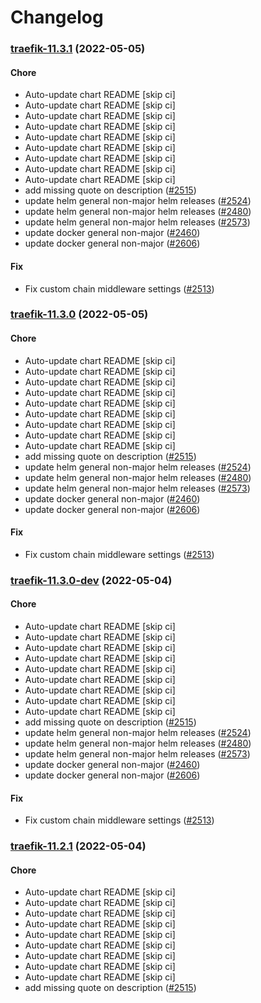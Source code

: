 # Changelog<br>


<a name="traefik-11.3.1"></a>
### [traefik-11.3.1](https://github.com/truecharts/apps/compare/traefik-11.1.1...traefik-11.3.1) (2022-05-05)

#### Chore

* Auto-update chart README [skip ci]
* Auto-update chart README [skip ci]
* Auto-update chart README [skip ci]
* Auto-update chart README [skip ci]
* Auto-update chart README [skip ci]
* Auto-update chart README [skip ci]
* Auto-update chart README [skip ci]
* Auto-update chart README [skip ci]
* Auto-update chart README [skip ci]
* add missing quote on description ([#2515](https://github.com/truecharts/apps/issues/2515))
* update helm general non-major helm releases ([#2524](https://github.com/truecharts/apps/issues/2524))
* update helm general non-major helm releases ([#2480](https://github.com/truecharts/apps/issues/2480))
* update helm general non-major helm releases ([#2573](https://github.com/truecharts/apps/issues/2573))
* update docker general non-major ([#2460](https://github.com/truecharts/apps/issues/2460))
* update docker general non-major ([#2606](https://github.com/truecharts/apps/issues/2606))

#### Fix

* Fix custom chain middleware settings ([#2513](https://github.com/truecharts/apps/issues/2513))



<a name="traefik-11.3.0"></a>
### [traefik-11.3.0](https://github.com/truecharts/apps/compare/traefik-11.1.1...traefik-11.3.0) (2022-05-05)

#### Chore

* Auto-update chart README [skip ci]
* Auto-update chart README [skip ci]
* Auto-update chart README [skip ci]
* Auto-update chart README [skip ci]
* Auto-update chart README [skip ci]
* Auto-update chart README [skip ci]
* Auto-update chart README [skip ci]
* Auto-update chart README [skip ci]
* Auto-update chart README [skip ci]
* add missing quote on description ([#2515](https://github.com/truecharts/apps/issues/2515))
* update helm general non-major helm releases ([#2524](https://github.com/truecharts/apps/issues/2524))
* update helm general non-major helm releases ([#2480](https://github.com/truecharts/apps/issues/2480))
* update helm general non-major helm releases ([#2573](https://github.com/truecharts/apps/issues/2573))
* update docker general non-major ([#2460](https://github.com/truecharts/apps/issues/2460))
* update docker general non-major ([#2606](https://github.com/truecharts/apps/issues/2606))

#### Fix

* Fix custom chain middleware settings ([#2513](https://github.com/truecharts/apps/issues/2513))



<a name="traefik-11.3.0-dev"></a>
### [traefik-11.3.0-dev](https://github.com/truecharts/apps/compare/traefik-11.1.1...traefik-11.3.0-dev) (2022-05-04)

#### Chore

* Auto-update chart README [skip ci]
* Auto-update chart README [skip ci]
* Auto-update chart README [skip ci]
* Auto-update chart README [skip ci]
* Auto-update chart README [skip ci]
* Auto-update chart README [skip ci]
* Auto-update chart README [skip ci]
* Auto-update chart README [skip ci]
* Auto-update chart README [skip ci]
* add missing quote on description ([#2515](https://github.com/truecharts/apps/issues/2515))
* update helm general non-major helm releases ([#2524](https://github.com/truecharts/apps/issues/2524))
* update helm general non-major helm releases ([#2480](https://github.com/truecharts/apps/issues/2480))
* update helm general non-major helm releases ([#2573](https://github.com/truecharts/apps/issues/2573))
* update docker general non-major ([#2460](https://github.com/truecharts/apps/issues/2460))
* update docker general non-major ([#2606](https://github.com/truecharts/apps/issues/2606))

#### Fix

* Fix custom chain middleware settings ([#2513](https://github.com/truecharts/apps/issues/2513))



<a name="traefik-11.2.1"></a>
### [traefik-11.2.1](https://github.com/truecharts/apps/compare/traefik-11.1.1...traefik-11.2.1) (2022-05-04)

#### Chore

* Auto-update chart README [skip ci]
* Auto-update chart README [skip ci]
* Auto-update chart README [skip ci]
* Auto-update chart README [skip ci]
* Auto-update chart README [skip ci]
* Auto-update chart README [skip ci]
* Auto-update chart README [skip ci]
* Auto-update chart README [skip ci]
* Auto-update chart README [skip ci]
* add missing quote on description ([#2515](https://github.com/truecharts/apps/issues/2515))
